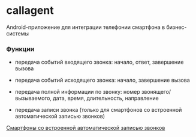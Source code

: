 # callagent

Android-приложение для интеграции телефонии смартфона в бизнес-системы


### Функции

- передача событий входящего звонка: начало, ответ, завершение вызова

- передача событий исходящего звонка: начало, завершение вызова

- передача полной информации по звонку: номер звонящего/вызываемого, дата, время, длительность, направление

- передача записи звонка (только для смартфонов со встроенной автоматической записью звонков)


[Смартфоны со встроенной автоматической записью звонков](smartphones.md)